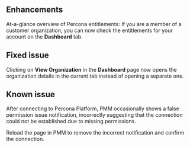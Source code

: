 ## Enhancements

At-a-glance overview of Percona entitlements: If you are a member of a customer organization, you can now check the entitlements for your account on the **Dashboard** tab.

## Fixed issue
Clicking on **View Organization** in the **Dashboard** page now opens the organization details in the current tab instead of opening a separate one. 

## Known issue

After connecting to Percona Platform, PMM occasionally shows a false permission issue notification, incorrectly suggesting that the connection could not be established due to missing permissions. 

Reload the page in PMM to remove the incorrect notification and confirm the connection.
